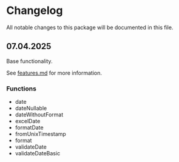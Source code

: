 # Changelog

All notable changes to this package will be documented in this file.

## 07.04.2025

Base functionality.

See [features.md](docs/features.md) for more information.

### Functions
- date
- dateNullable
- dateWithoutFormat
- excelDate
- formatDate
- fromUnixTimestamp
- format
- validateDate
- validateDateBasic
